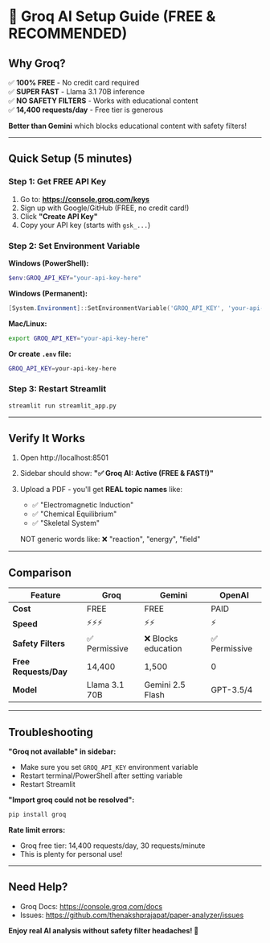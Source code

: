 # 🚀 Groq AI Setup Guide (FREE & RECOMMENDED)

## Why Groq?

✅ **100% FREE** - No credit card required  
✅ **SUPER FAST** - Llama 3.1 70B inference  
✅ **NO SAFETY FILTERS** - Works with educational content  
✅ **14,400 requests/day** - Free tier is generous  

**Better than Gemini** which blocks educational content with safety filters!

---

## Quick Setup (5 minutes)

### Step 1: Get FREE API Key

1. Go to: **https://console.groq.com/keys**
2. Sign up with Google/GitHub (FREE, no credit card!)
3. Click **"Create API Key"**
4. Copy your API key (starts with `gsk_...`)

### Step 2: Set Environment Variable

**Windows (PowerShell):**
```powershell
$env:GROQ_API_KEY="your-api-key-here"
```

**Windows (Permanent):**
```powershell
[System.Environment]::SetEnvironmentVariable('GROQ_API_KEY', 'your-api-key-here', 'User')
```

**Mac/Linux:**
```bash
export GROQ_API_KEY="your-api-key-here"
```

**Or create `.env` file:**
```bash
GROQ_API_KEY=your-api-key-here
```

### Step 3: Restart Streamlit

```bash
streamlit run streamlit_app.py
```

---

## Verify It Works

1. Open http://localhost:8501
2. Sidebar should show: **"✅ Groq AI: Active (FREE & FAST!)"**
3. Upload a PDF - you'll get **REAL topic names** like:
   - ✅ "Electromagnetic Induction"
   - ✅ "Chemical Equilibrium"
   - ✅ "Skeletal System"
   
   NOT generic words like: ❌ "reaction", "energy", "field"

---

## Comparison

| Feature | Groq | Gemini | OpenAI |
|---------|------|--------|--------|
| **Cost** | FREE | FREE | PAID |
| **Speed** | ⚡⚡⚡ | ⚡⚡ | ⚡ |
| **Safety Filters** | ✅ Permissive | ❌ Blocks education | ✅ Permissive |
| **Free Requests/Day** | 14,400 | 1,500 | 0 |
| **Model** | Llama 3.1 70B | Gemini 2.5 Flash | GPT-3.5/4 |

---

## Troubleshooting

**"Groq not available" in sidebar:**
- Make sure you set `GROQ_API_KEY` environment variable
- Restart terminal/PowerShell after setting variable
- Restart Streamlit

**"Import groq could not be resolved":**
```bash
pip install groq
```

**Rate limit errors:**
- Groq free tier: 14,400 requests/day, 30 requests/minute
- This is plenty for personal use!

---

## Need Help?

- Groq Docs: https://console.groq.com/docs
- Issues: https://github.com/thenakshprajapat/paper-analyzer/issues

**Enjoy real AI analysis without safety filter headaches! 🎉**
